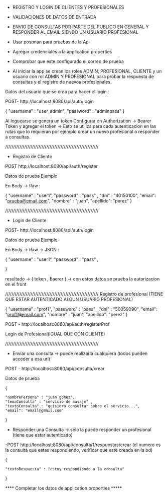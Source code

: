 

- REGISTRO Y LOGIN DE CLIENTES Y PROFESIONALES
- VALIDACIONES DE DATOS DE ENTRADA
- ENVIO DE CONSULTAS POR PARTE DEL PUBLICO EN GENERAL Y RESPONDER AL EMAIL SIENDO UN USUARIO PROFESIONAL
           
- Usar postman para pruebas de la Api
- Agregar credenciales a la application.properties 
- Comprobar que este configurado el correo de prueba
- Al iniciar la app se crean los roles ADMIN, PROFESIONAL, CLIENTE y un usuario con rol ADMIN Y PROFESIONAL para probar
la respuesta de consultas y el registro de nuevos profesionales.

Datos del usuario que se crea para hacer el login :

POST- http://localhost:8080/api/auth/login

{
"username" : "user_admin",
"password" : "adminpass"
}

Al loguearse se genera un token
Configurar en Authorization -> Bearer Token y agregar el token -> Esto se utiliza para cada autenticacion en las
rutas que lo requieran por ejemplo crear un nuevo profesional o responder a consultas. 


///////////////////////////////////////////////////////////


- Registro de Cliente

POST http://localhost:8080/api/auth/register

Datos de prueba Ejemplo

En Body -> Raw :

{
"username" : "user1",
"password" : "pass" ,
"dni" : "40150100",
"email": "prueba@email.com",
"nombre" :  "juan",
"apellido": "perez"
}

///////////////////////////////////////////////////////////


- Login de Cliente 

POST- http://localhost:8080/api/auth/login


Datos de prueba Ejemplo

En Body -> Raw -> JSON :

{
"username" : "user1",
"password" : "pass" ,

}

resultado -> { token , Baerer } -> con estos datos se prueba la autorizacion en el front



///////////////////////////////////////////////////////////
Registro de profesional (TIENE QUE ESTAR AUTENTICADO ALGUN USUARIO PROFESIONAL)


{
"username" : "prof1",
"password" : "pass" ,
"dni" : "50059090",
"email": "prof1@email.com",
"nombre" :  "juan",
"apellido": "perez"
}




POST - http://localhost:8080/api/auth/registerProf




Login de Profesional(IGUAL QUE CON CLIENTE)


///////////////////////////////////////////////////////////

- Enviar una consulta -> puede realizarla cualquiera (todos pueden acceder a esa url)

POST - http://localhost:8080/api/consulta/crear

Datos de prueba 

{

    "nombrePersona" : "juan gomez",
    "temaConsulta" : "servicio de masaje" ,
    "textoConsulta" : "quisiera consultar sobre el servicio...",
    "email": "email@gmail.com"

}

- Responder una Consulta -> solo la puede responder un profesional (tiene que estar autenticado)

-POST http://localhost:8080/api/consulta/1/respuestas/crear (el numero es la consulta que estas respondiendo, verificar que este creada en la bd)


{

    "textoRespuesta" : "estoy respondiendo a la consulta"
}


 **** Completar los datos de application.properties ***** 